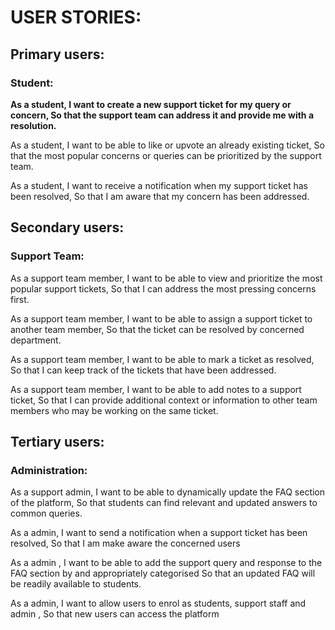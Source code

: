 # USER STORIES:

## Primary users:

### Student:

**As a student, I want to create a new support ticket for my query or concern, 
So that the support team can address it and provide me with a resolution.**

As a student, I want to be able to like or upvote an already existing ticket, 
So that the most popular concerns or queries can be prioritized by the support team.

As a student, I want to receive a notification when my support ticket has been resolved, 
So that I am aware that my concern has been addressed.


## Secondary users:

### Support Team:
As a support team member, I want to be able to view and prioritize the most popular support tickets, 
So that I can address the most pressing concerns first.

As a support team member, I want to be able to assign a support ticket to another team member, 
So that the ticket can be resolved by concerned department.

As a support team member, I want to be able to mark a ticket as resolved, 
So that I can keep track of the tickets that have been addressed.

As a support team member, I want to be able to add notes to a support ticket, 
So that I can provide additional context or information to other team members who may be working on the same ticket.

## Tertiary users:

### Administration:
As a support admin, I want to be able to dynamically update the FAQ section of the platform, 
So that students can find relevant and updated answers to common queries.

As a admin, I want to send a notification when a support ticket has been resolved, 
So that I am make aware the concerned users

As a admin , I want to be able to add the support query and response to the FAQ section by and appropriately categorised 
So that an updated FAQ will be readily available to students.

As a admin, I want to allow users to enrol as students, support staff and admin ,
So that new users can access the platform

